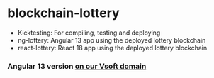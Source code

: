 # blockchain-lottery

- Kicktesting: For compiling, testing and deploying
- ng-lottery: Angular 13 app using the deployed lottery blockchain
- react-lottery: React 18 app using the deployed lottery blockchain

### Angular 13 version [on our Vsoft domain](https://blockchain-lottery.vsoft.be)